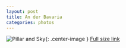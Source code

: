 ```yaml
---
layout: post
title: An der Bavaria
categories: photos
---
```


![Pillar and Sky](https://i.imgur.com/pPCLtaBl.jpg){: .center-image }
[Full size link](https://i.imgur.com/pPCLtaB.jpg)
